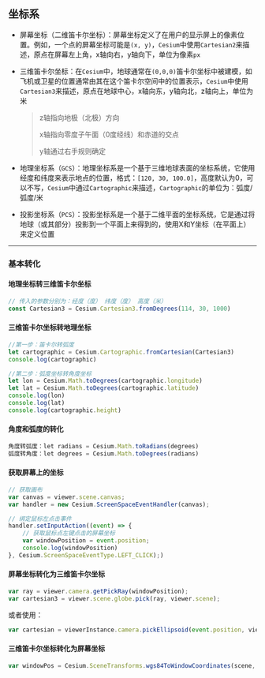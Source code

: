 ## 坐标系

- 屏幕坐标（二维笛卡尔坐标）：屏幕坐标定义了在用户的显示屏上的像素位置。例如，一个点的屏幕坐标可能是`(x, y)`，`Cesium`中使用`Cartesian2`来描述，原点在屏幕左上角，x轴向右，y轴向下，单位为像素`px`

- 三维笛卡尔坐标：在`Cesium`中，地球通常在`(0,0,0)`笛卡尔坐标中被建模，如飞机或卫星的位置通常由其在这个笛卡尔空间中的位置表示，`Cesium`中使用`Cartesian3`来描述，原点在地球中心，x轴向东，y轴向北，z轴向上，单位为米

  > z轴指向地极（北极）方向
  >
  > x轴指向零度子午面（0度经线）和赤道的交点
  >
  > y轴通过右手规则确定

- 地理坐标系（`GCS`）：地理坐标系是一个基于三维地球表面的坐标系统，它使用经度和纬度来表示地点的位置，格式：`[120, 30, 100.0]`，高度默认为0，可以不写，`Cesium`中通过`Cartographic`来描述，`Cartographic`的单位为：弧度/弧度/米

- 投影坐标系（`PCS`）：投影坐标系是一个基于二维平面的坐标系统，它是通过将地球（或其部分）投影到一个平面上来得到的，使用X和Y坐标（在平面上）来定义位置

***

### 基本转化

#### 地理坐标转三维笛卡尔坐标

```js
// 传入的参数分别为：经度（度） 纬度（度） 高度（米）
const Cartesian3 = Cesium.Cartesian3.fromDegrees(114, 30, 1000)
```

#### 三维笛卡尔坐标转地理坐标

```js
//第一步：笛卡尔转弧度
let cartographic = Cesium.Cartographic.fromCartesian(Cartesian3)
console.log(cartographic)

//第二步：弧度坐标转角度坐标
let lon = Cesium.Math.toDegrees(cartographic.longitude)
let lat = Cesium.Math.toDegrees(cartographic.latitude)
console.log(lon)
console.log(lat)
console.log(cartographic.height)
```

#### 角度和弧度的转化

```js
角度转弧度：let radians = Cesium.Math.toRadians(degrees)
弧度转角度：let degrees = Cesium.Math.toDegrees(radians)
```

#### 获取屏幕上的坐标

```js
// 获取画布
var canvas = viewer.scene.canvas;
var handler = new Cesium.ScreenSpaceEventHandler(canvas);

// 绑定鼠标左点击事件
handler.setInputAction((event) => {
	// 获取鼠标点左键点击的屏幕坐标
	var windowPosition = event.position;
	console.log(windowPosition)
}, Cesium.ScreenSpaceEventType.LEFT_CLICK);)
```

#### 屏幕坐标转化为三维笛卡尔坐标

```js
var ray = viewer.camera.getPickRay(windowPosition);
var cartesian3 = viewer.scene.globe.pick(ray, viewer.scene);
```

或者使用：

```js
var cartesian = viewerInstance.camera.pickEllipsoid(event.position, viewerInstance.scene.globe.ellipsoid);
```

#### 三维笛卡尔坐标转化为屏幕坐标

```js
var windowPos = Cesium.SceneTransforms.wgs84ToWindowCoordinates(scene, Cartesian3);
```


